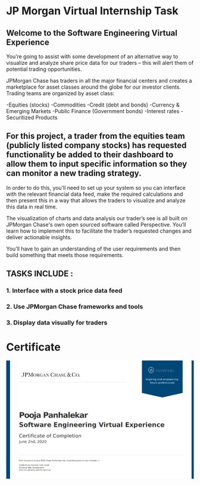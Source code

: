 # JP Morgan Virtual Internship Task

## Welcome to the Software Engineering Virtual Experience
You’re going to assist with some development of an alternative way to visualize and analyze share price data for our traders – this will alert them of potential trading opportunities.

JPMorgan Chase has traders in all the major financial centers and creates a marketplace for asset classes around the globe for our investor clients. Trading teams are organized by asset class:

-Equities (stocks)
-Commodities
-Credit (debt and bonds)
-Currency & Emerging Markets
-Public Finance (Government bonds)
-Interest rates
-Securitized Products
## For this project, a trader from the equities team (publicly listed company stocks) has requested functionality be added to their dashboard to allow them to input specific information so they can monitor a new trading strategy.

In order to do this, you’ll need to set up your system so you can interface with the relevant financial data feed, make the required calculations and then present this in a way that allows the traders to visualize and analyze this data in real time.

The visualization of charts and data analysis our trader’s see is all built on JPMorgan Chase's own open sourced software called Perspective. You’ll learn how to implement this to facilitate the trader’s requested changes and deliver actionable insights.

You’ll have to gain an understanding of the user requirements and then build something that meets those requirements.

## TASKS INCLUDE :
### 1. Interface with a stock price data feed
### 2. Use JPMorgan Chase frameworks and tools
### 3. Display data visually for traders

# Certificate
![img](img.png)
